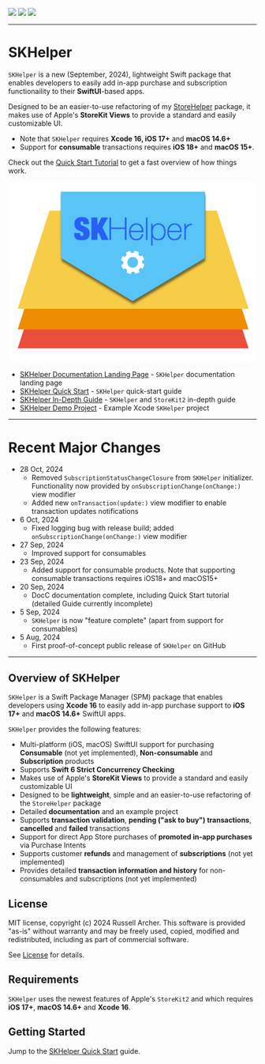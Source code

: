 [![](https://img.shields.io/endpoint?url=https%3A%2F%2Fswiftpackageindex.com%2Fapi%2Fpackages%2Frussell-archer%2FSKHelper%2Fbadge%3Ftype%3Dswift-versions)](https://swiftpackageindex.com/russell-archer/SKHelper)
[![](https://img.shields.io/endpoint?url=https%3A%2F%2Fswiftpackageindex.com%2Fapi%2Fpackages%2Frussell-archer%2FSKHelper%2Fbadge%3Ftype%3Dplatforms)](https://swiftpackageindex.com/russell-archer/SKHelper)
[![](https://img.shields.io/github/license/russell-archer/SKHelper)](https://img.shields.io/github/license/russell-archer/SKHelper)

---

# SKHelper

`SKHelper` is a new (September, 2024), lightweight Swift package that enables developers to easily add in-app purchase and subscription functionaility to their 
**SwiftUI**-based apps. 

Designed to be an easier-to-use refactoring of my [StoreHelper](https://github.com/russell-archer/StoreHelper) package, it makes use of Apple's **StoreKit Views** 
to provide a standard and easily customizable UI.

- Note that `SKHelper` requires **Xcode 16, iOS 17+** and **macOS 14.6+**
- Support for **consumable** transactions requires **iOS 18+** and **macOS 15+**.

Check out the [Quick Start Tutorial](https://russell-archer.github.io/SKHelper/tutorials/quickstart) to get a fast overview of how things work.

![](./Sources/SKHelper/Resources/images/skhelper-logo.png)

- [SKHelper Documentation Landing Page](https://russell-archer.github.io/SKHelper/documentation/skhelper) - `SKHelper` documentation landing page
- [SKHelper Quick Start](https://russell-archer.github.io/SKHelper/tutorials/quickstart) - `SKHelper` quick-start guide 
- [SKHelper In-Depth Guide](https://russell-archer.github.io/SKHelper/documentation/skhelper/guide) - `SKHelper` and `StoreKit2` in-depth guide
- [SKHelper Demo Project](https://github.com/russell-archer/SKHelperDemo) - Example Xcode `SKHelper` project

---

# Recent Major Changes
- 28 Oct, 2024
    - Removed `SubscriptionStatusChangeClosure` from `SKHelper` initializer. Functionality now provided by `onSubscriptionChange(onChange:)` view modifier
    - Added new `onTransaction(update:)` view modifier to enable transaction updates notifications
- 6 Oct, 2024
    - Fixed logging bug with release build; added `onSubscriptionChange(onChange:)` view modifier
- 27 Sep, 2024
    - Improved support for consumables 
- 23 Sep, 2024
    - Added support for consumable products. Note that supporting consumable transactions requires iOS18+ and macOS15+
- 20 Sep, 2024
    - DocC documentation complete, including Quick Start tutorial (detailed Guide currently incomplete)
- 5 Sep, 2024
    - `SKHelper` is now "feature complete" (apart from support for consumables)
- 5 Aug, 2024
    - First proof-of-concept public release of `SKHelper` on GitHub
    
---

## Overview of SKHelper

`SKHelper` is a Swift Package Manager (SPM) package that enables developers using **Xcode 16** to easily add in-app purchase 
support to **iOS 17+** and **macOS 14.6+** SwiftUI apps. 

`SKHelper` provides the following features:

- Multi-platform (iOS, macOS) SwiftUI support for purchasing **Consumable** (not yet implemented), **Non-consumable** and **Subscription** products
- Supports **Swift 6 Strict Concurrency Checking**
- Makes use of Apple's **StoreKit Views** to provide a standard and easily customizable UI
- Designed to be **lightweight**, simple and an easier-to-use refactoring of the `StoreHelper` package
- Detailed **documentation** and an example project
- Supports **transaction validation**, **pending ("ask to buy") transactions**, **cancelled** and **failed** transactions
- Support for direct App Store purchases of **promoted in-app purchases** via Purchase Intents 
- Supports customer **refunds** and management of **subscriptions** (not yet implemented)
- Provides detailed **transaction information and history** for non-consumables and subscriptions (not yet implemented)

## License

MIT license, copyright (c) 2024 Russell Archer. This software is provided "as-is" without warranty and may be freely used, copied, 
modified and redistributed, including as part of commercial software. 

See [License](https://russell-archer.github.io/SKHelper/documentation/skhelper/license) for details.

## Requirements
`SKHelper` uses the newest features of Apple's `StoreKit2` and which requires **iOS 17+**, **macOS 14.6+** and **Xcode 16**.

## Getting Started

Jump to the [SKHelper Quick Start](https://russell-archer.github.io/SKHelper/tutorials/quickstart) guide.
